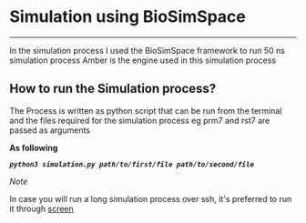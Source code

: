 # Simulation using BioSimSpace
---
In the simulation process I used the BioSimSpace framework to run 50 ns simulation process
Amber is the engine used in this simulation process

## How to run the Simulation process?
The Process is written as python script that can be run from the terminal and the files required for the simulation process eg prm7 and rst7 are passed as arguments

**As following**

***`python3 simulation.py path/to/first/file path/to/second/file`***

 *Note*
 
 In case you will run a long simulation process over ssh, it's preferred to run it through [screen](https://blog.knoldus.com/screen-command-in-linux/)
